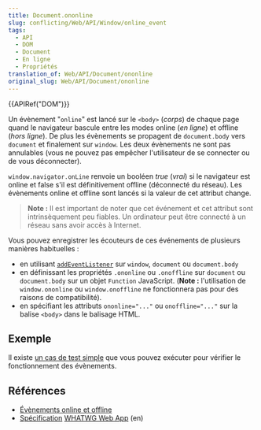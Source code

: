 ```yaml
---
title: Document.ononline
slug: conflicting/Web/API/Window/online_event
tags:
  - API
  - DOM
  - Document
  - En ligne
  - Propriétés
translation_of: Web/API/Document/ononline
original_slug: Web/API/Document/ononline
---
```

{{APIRef("DOM")}}

Un évènement "`online`" est lancé sur le `<body>` (_corps_) de chaque page quand le navigateur bascule entre les modes online (_en ligne_) et offline (_hors ligne_). De plus les évènements se propagent de `document.body` vers `document` et finalement sur `window`. Les deux évènements ne sont pas annulables (vous ne pouvez pas empêcher l'utilisateur de se connecter ou de vous déconnecter).

`window.navigator.onLine` renvoie un booléen _true_ (_vrai_) si le navigateur est online et false s'il est définitivement offline (déconnecté du réseau). Les évènements online et offline sont lancés si la valeur de cet attribut change.

> **Note :** Il est important de noter que cet événement et cet attribut sont intrinsèquement peu fiables. Un ordinateur peut être connecté à un réseau sans avoir accès à Internet.

Vous pouvez enregistrer les écouteurs de ces événements de plusieurs manières habituelles :

- en utilisant [`addEventListener`](/en/DOM/element.addEventListener) sur `window`, `document` ou `document.body`
- en définissant les propriétés `.ononline` ou `.onoffline` sur `document` ou `document.body` sur un objet  `Function` JavaScript. (**Note :** l'utilisation de `window.ononline` ou `window.onoffline` ne fonctionnera pas pour des raisons de compatibilité).
- en spécifiant les attributs `ononline="..."` ou `onoffline="..."` sur la balise `<body>`  dans le balisage HTML.

## Exemple

Il existe  [un cas de test simple](https://bugzilla.mozilla.org/attachment.cgi?id=220609) que vous pouvez exécuter pour vérifier le fonctionnement des évènements.

## Références

- [Évènements online et offline](/fr/docs/Web/API/NavigatorOnLine/%C3%89v%C3%A8nements_online_et_offline)
- [Spécification](http://www.whatwg.org/specs/web-apps/current-work/#event-online) [WHATWG Web App](http://www.whatwg.org/specs/web-apps/current-work/#event-online) (en)
